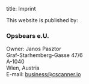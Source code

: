 title: Imprint

This website is published by:

<div itemscope itemtype="http://schema.org/Organization">
    <h3 itemprop="name">Opsbears e.U.</h3>
    <div itemprop="founder" itemscope itemtype="http://schema.org/Person" sameAs="https://pasztor.at">
        Owner: <span itemprop="name">Janos Pasztor</span>
    </div>
    <div itemprop="address" itemscope itemtype="http://schema.org/PostalAddress">
        <span itemprop="streetAddress">Graf-Starhemberg-Gasse 47/6</span><br />
        <span itemprop="postalCode">A-1040</span><br />
        <span itemprop="addressLocality">Wien</span>,
        <span itemprop="country">Austria</span>
    </div>
    <div>
        E-mail: <a href="mailto:business&#64;cscanner.io" itemprop="email">business&#64;cscanner.io</a>
    </div>
</div>
